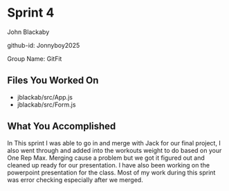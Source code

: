 # Sprint 4

John Blackaby

github-id: Jonnyboy2025

Group Name: GitFit

## Files You Worked On
- jblackab/src/App.js
- jblackab/src/Form.js

## What You Accomplished

In This sprint I was able to go in and merge with Jack for our final project, I also went through and added into the workouts weight to do based on your One Rep Max. Merging cause a problem but we got it figured out and cleaned up ready for our presentation. I have also been working on the powerpoint presentation for the class. Most of my work during this sprint was error checking especially after we merged.
